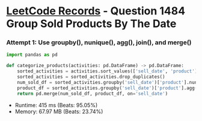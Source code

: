 # [LeetCode Records](../../README.md) - Question 1484 Group Sold Products By The Date

### Attempt 1: Use groupby(), nunique(), agg(), join(), and merge()
```py
import pandas as pd

def categorize_products(activities: pd.DataFrame) -> pd.DataFrame:
    sorted_activities = activities.sort_values(['sell_date', 'product'])
    sorted_activities = sorted_activities.drop_duplicates()
    num_sold_df = sorted_activities.groupby('sell_date')['product'].nunique().rename('num_sold').reset_index()
    product_df = sorted_activities.groupby('sell_date')['product'].agg(lambda x: ','.join(x)).rename('products').reset_index()
    return pd.merge(num_sold_df, product_df, on='sell_date')
```
- Runtime: 415 ms (Beats: 95.05%)
- Memory: 67.97 MB (Beats: 23.74%)

<br>
